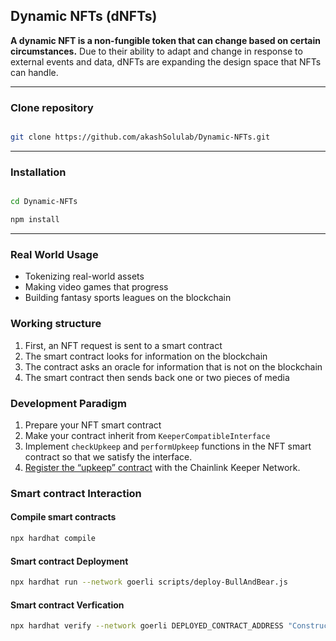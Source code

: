
  

## Dynamic NFTs (dNFTs)

**A dynamic NFT is a non-fungible token that can change based on certain circumstances.** Due to their ability to adapt and change in response to external events and data, dNFTs are expanding the design space that NFTs can handle.

  

***

  

### Clone repository

```bash

git clone https://github.com/akashSolulab/Dynamic-NFTs.git

```

***

### Installation

```bash

cd Dynamic-NFTs

npm install

```

***

### Real World Usage

-   Tokenizing real-world assets
-   Making video games that progress
-   Building fantasy sports leagues on the blockchain  

### Working structure
1.  First, an NFT request is sent to a smart contract
2.  The smart contract looks for information on the blockchain
3.  The contract asks an oracle for information that is not on the blockchain
4.  The smart contract then sends back one or two pieces of media

### Development Paradigm
1. Prepare your NFT smart contract
2. Make your contract inherit from  `KeeperCompatibleInterface`
3. Implement  `checkUpkeep`  and  `performUpkeep`  functions in the NFT smart contract so that we satisfy the interface.
4. [Register the “upkeep” contract](https://docs.chain.link/docs/chainlink-keepers/register-upkeep/)  with the Chainlink Keeper Network.

### Smart contract Interaction

#### Compile smart contracts

```bash
npx hardhat compile
```

#### Smart contract Deployment
  
```bash
npx hardhat run --network goerli scripts/deploy-BullAndBear.js
```

#### Smart contract Verfication

```bash
npx hardhat verify --network goerli DEPLOYED_CONTRACT_ADDRESS "Constructor argument 1"
```